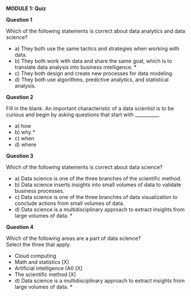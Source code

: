 **MODULE 1: Quiz**

**Question 1**

Which of the following statements is correct about data analytics and data science?
  + a) They both use the same tactics and strategies when working with data.
  + b) They both work with data and share the same goal, which is to translate data analysis into business intelligence. *
  + c) They both design and create new processes for data modeling.
  + d) They both use algorithms, predictive analytics, and statistical analysis.

**Question 2**

Fill in the blank. An important characteristic of a data scientist is to be curious and begin by asking questions that start with __________.
  + a) how
  + b) why *
  + c) when
  + d) where

**Question 3**

Which of the following statements is correct about data science?
  + a) Data science is one of the three branches of the scientific method.
  + b) Data science inserts insights into small volumes of data to validate business processes.
  + c) Data science is one of the three branches of data visualization to conclude actions from small volumes of data.
  + d) Data science is a multidisciplinary approach to extract insights from large volumes of data. *

**Question 4**

Which of the following areas are a part of data science?  
Select the three that apply. 
  + Cloud computing
  + Math and statistics [X]
  + Artificial intelligence (AI) [X]
  + The scientific method [X]
  + d) Data science is a multidisciplinary approach to extract insights from large volumes of data. *
